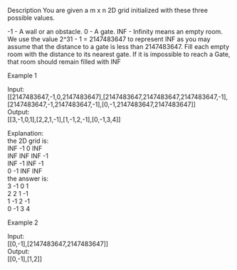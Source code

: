 Description
You are given a m x n 2D grid initialized with these three possible values.

-1 - A wall or an obstacle.
0 - A gate.
INF - Infinity means an empty room. We use the value 2^31 - 1 = 2147483647 to represent INF as you may assume that the distance to a gate is less than 2147483647.
Fill each empty room with the distance to its nearest gate. If it is impossible to reach a Gate, that room should remain filled with INF

Example 1 <br/>

Input: <br/>
[[2147483647,-1,0,2147483647],[2147483647,2147483647,2147483647,-1],[2147483647,-1,2147483647,-1],[0,-1,2147483647,2147483647]] <br/>
Output: <br/> 
[[3,-1,0,1],[2,2,1,-1],[1,-1,2,-1],[0,-1,3,4]] <br/>

Explanation: <br/>
the 2D grid is: <br/>
INF  -1  0  INF <br/>
INF INF INF  -1 <br/>
INF  -1 INF  -1 <br/>
  0  -1 INF INF <br/>
the answer is: <br/>
  3  -1   0   1 <br/>
  2   2   1  -1 <br/>
  1  -1   2  -1 <br/>
  0  -1   3   4 <br/>

Example 2 <br/>

Input: <br/>
[[0,-1],[2147483647,2147483647]] <br/>
Output: <br/>
[[0,-1],[1,2]]
